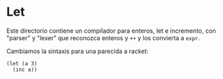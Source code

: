# Let

Este directorio contiene un compilador para enteros, let e incremento,
con "parser" y "lexer" que reconozca enteros y `++` y los convierta a
`expr`.

Cambiamos la sintaxis para una parecida a racket:

```
(let (a 3)
  (inc a))
```
